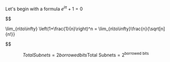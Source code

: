 

Let's begin with a formula $e^{i\pi}+1=0$




$$ 

\lim_{n\to\infty} \left(1+\frac{1}{n}\right)^n = \lim_{n\to\infty}\frac{n}{\sqrt[n]{n!}}

$$



$$Total Subnets=2borrowed bits\text{Total Subnets} = 2^{\text{borrowed bits}} $$